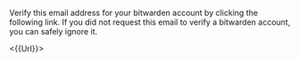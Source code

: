 ﻿Verify this email address for your bitwarden account by clicking the following link. If you did not request this email to verify a bitwarden account, you can safely ignore it.

<{{Url}}>
